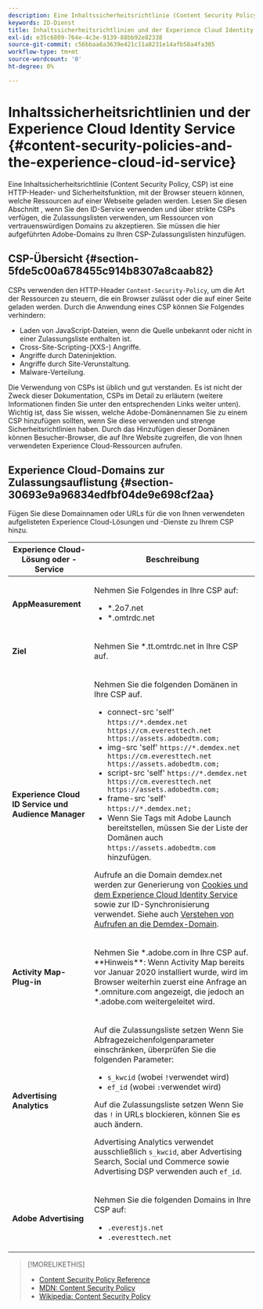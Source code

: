 ```yaml
---
description: Eine Inhaltssicherheitsrichtlinie (Content Security Policy, CSP) ist eine HTTP-Header- und Sicherheitsfunktion, mit der Browser steuern können, welche Ressourcen auf einer Webseite geladen werden. Lesen Sie diesen Abschnitt , wenn Sie den ID-Service verwenden und über strikte CSPs verfügen, die Zulassungslisten verwenden, um Ressourcen von vertrauenswürdigen Domains zu akzeptieren. Sie müssen die hier aufgeführten Adobe-Domains zu Ihren CSP-Zulassungslisten hinzufügen.
keywords: ID-Dienst
title: Inhaltssicherheitsrichtlinien und der Experience Cloud Identity Service
exl-id: e35c6809-764e-4c3e-9139-88bb92e82338
source-git-commit: c56bbaa6a3639e421c11a8231e14afb58a4fa305
workflow-type: tm+mt
source-wordcount: '0'
ht-degree: 0%

---
```


# Inhaltssicherheitsrichtlinien und der Experience Cloud Identity Service {#content-security-policies-and-the-experience-cloud-id-service}

Eine Inhaltssicherheitsrichtlinie (Content Security Policy, CSP) ist eine HTTP-Header- und Sicherheitsfunktion, mit der Browser steuern können, welche Ressourcen auf einer Webseite geladen werden. Lesen Sie diesen Abschnitt , wenn Sie den ID-Service verwenden und über strikte CSPs verfügen, die Zulassungslisten verwenden, um Ressourcen von vertrauenswürdigen Domains zu akzeptieren. Sie müssen die hier aufgeführten Adobe-Domains zu Ihren CSP-Zulassungslisten hinzufügen.

## CSP-Übersicht  {#section-5fde5c00a678455c914b8307a8caab82}

CSPs verwenden den HTTP-Header `Content-Security-Policy`, um die Art der Ressourcen zu steuern, die ein Browser zulässt oder die auf einer Seite geladen werden. Durch die Anwendung eines CSP können Sie Folgendes verhindern:

* Laden von JavaScript-Dateien, wenn die Quelle unbekannt oder nicht in einer Zulassungsliste enthalten ist.
* Cross-Site-Scripting-(XXS-) Angriffe.
* Angriffe durch Dateninjektion.
* Angriffe durch Site-Verunstaltung.
* Malware-Verteilung.

Die Verwendung von CSPs ist üblich und gut verstanden. Es ist nicht der Zweck dieser Dokumentation, CSPs im Detail zu erläutern (weitere Informationen finden Sie unter den entsprechenden Links weiter unten). Wichtig ist, dass Sie wissen, welche Adobe-Domänennamen Sie zu einem CSP hinzufügen sollten, wenn Sie diese verwenden und strenge Sicherheitsrichtlinien haben. Durch das Hinzufügen dieser Domänen können Besucher-Browser, die auf Ihre Website zugreifen, die von Ihnen verwendeten Experience Cloud-Ressourcen aufrufen.

## Experience Cloud-Domains zur Zulassungsauflistung {#section-30693e9a96834edfbf04de9e698cf2aa}

Fügen Sie diese Domainnamen oder URLs für die von Ihnen verwendeten aufgelisteten Experience Cloud-Lösungen und -Dienste zu Ihrem CSP hinzu.

<table id="table_EC9FC999A62D4B7A830CE73B0AB9EF3C">
 <thead>
  <tr>
   <th colname="col1" class="entry">Experience Cloud-Lösung oder -Service</th>
   <th colname="col2" class="entry">Beschreibung</th>
  </tr>
 </thead>
 <tbody>
  <tr>
   <td colname="col1">
    <p><b>AppMeasurement</b></p>
   </td>
   <td colname="col2">
    <p>Nehmen Sie Folgendes in Ihre CSP auf:</p>
    <ul id="ul_7522AE83A03A4115A84DF5B32D6DD79B">
     <li id="li_AB1EC161FB154BEDA1BEFE76C8A38A90"><span class="codeph">*.2o7.net</span></li>
     <li id="li_4B12A283716746949201528CD6AF529E"><span class="codeph">*.omtrdc.net</span></li>
    </ul>
   </td>
  </tr>
  <tr>
   <td colname="col1">
    <p><b>Ziel</b></p>
   </td>
   <td colname="col2">
    <p>Nehmen Sie <span class="codeph">*.tt.omtrdc.net</span> in Ihre CSP auf.</p>
   </td>
  </tr>
  <tr>
   <td colname="col1">
    <p><b>Experience Cloud ID Service und Audience Manager</b></p>
   </td>
   <td colname="col2">
    <p>Nehmen Sie die folgenden Domänen in Ihre CSP auf.</p>
    <ul>
     <li>connect-src 'self' <code>https://*.demdex.net https://cm.everesttech.net https://assets.adobedtm.com;</code></li>
     <li>img-src 'self' <code>https://*.demdex.net https://cm.everesttech.net https://assets.adobedtm.com;</code></li>
     <li>script-src 'self' <code>https://*.demdex.net https://cm.everesttech.net https://assets.adobedtm.com;</code></li>
     <li>frame-src 'self' <code>https://*.demdex.net;</code></li>
     <li>Wenn Sie Tags mit Adobe Launch bereitstellen, müssen Sie der Liste der Domänen auch <code>https://assets.adobedtm.com</code> hinzufügen.</li>
    </ul>
    <p>Aufrufe an die Domain <span class="codeph">demdex.net</span> werden zur Generierung von <a href="../introduction/cookies.md" format="dita" scope="local">Cookies und dem Experience Cloud Identity Service</a> sowie zur ID-Synchronisierung verwendet. Siehe auch <a href="https://experienceleague.adobe.com/docs/audience-manager/user-guide/reference/demdex-calls.html?lang=de" format="https" scope="external">Verstehen von Aufrufen an die Demdex-Domain</a>.</p>
   </td>
  </tr>
  <tr>
   <td colname="col1">
    <p><b>Activity Map-Plug-in</b></p>
   </td>
   <td colname="col2">
    <p>Nehmen Sie *.adobe.com in Ihre CSP auf. **Hinweis**: Wenn Activity Map bereits vor Januar 2020 installiert wurde, wird im Browser weiterhin zuerst eine Anfrage an *.omniture.com angezeigt, die jedoch an *.adobe.com weitergeleitet wird.</p>
   </td>
  </tr>
  <tr>
   <td colname="col1">
    <p><b>Advertising Analytics</b></p>
   </td>
   <td colname="col2">
    <p>Auf die Zulassungsliste setzen Wenn Sie Abfragezeichenfolgenparameter einschränken, überprüfen Sie die folgenden Parameter:</p>
    <ul>
     <li><code>s_kwcid</code> (wobei <code>!</code>verwendet wird)</li>
     <li><code>ef_id</code> (wobei <code>:</code>verwendet wird)</li>
    </ul>
    <p>Auf die Zulassungsliste setzen Wenn Sie das <code>!</code> in URLs blockieren, können Sie es auch ändern.</p>
    <p>Advertising Analytics verwendet ausschließlich <code>s_kwcid</code>, aber Advertising Search, Social und Commerce sowie Advertising DSP verwenden auch <code>ef_id</code>.</p>
   </td>
  </tr>
  <tr>
   <td colname="col1">
    <p><b>Adobe Advertising</b></p>
   </td>
   <td colname="col2">
    <p>Nehmen Sie die folgenden Domains in Ihre CSP auf:</p>
    <ul>
     <li><code>.everestjs.net</code></li>
     <li><code>.everesttech.net</code></li>
    </ul>
   </td>
  </tr>
 </tbody>
</table>

>[!MORELIKETHIS]
>
>* [Content Security Policy Reference](https://content-security-policy.com/)
>* [MDN: Content Security Policy](https://developer.mozilla.org/en-US/docs/Web/HTTP/CSP)
>* [Wikipedia: Content Security Policy](https://de.wikipedia.org/wiki/Content_Security_Policy)
